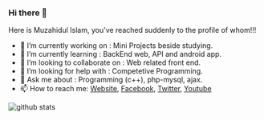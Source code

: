 ### Hi there 👋
Here is Muzahidul Islam, you've reached suddenly to the profile of whom!!!

- 🔭 I’m currently working on : Mini Projects beside studying.
- 🌱 I’m currently learning : BackEnd web, API and android app.
- 👯 I’m looking to collaborate on : Web related front end.
- 🤔 I’m looking for help with : Competetive Programming.
- 💬 Ask me about : Programming (c++), php-mysql, ajax.
- 📫 How to reach me: [Website](https://muzahidul190.com), [Facebook](https://facebook.com/Muzahidul190), [Twitter](https://twitter.com/muzahidul190), [Youtube](https://youtube.com/Muzahidul190)

<img align="center" src="https://github-readme-stats.vercel.app/api?username=muzahidul190&show_icons=true&include_all_commits=true&theme=blue-white&count_private=true" alt="github stats">
